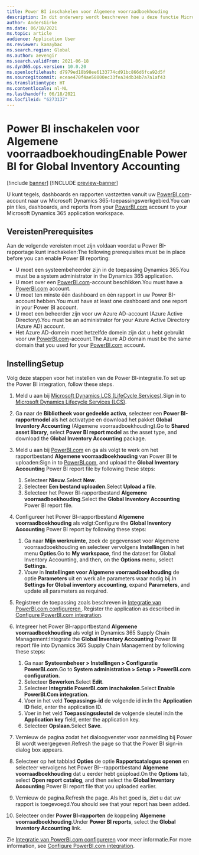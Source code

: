 ```yaml
---
title: Power BI inschakelen voor Algemene voorraadboekhouding
description: In dit onderwerp wordt beschreven hoe u deze functie Microsoft Power BIkunt inschakelen voor Algemene voorraadboekhouding.
author: AndersGirke
ms.date: 06/18/2021
ms.topic: article
audience: Application User
ms.reviewer: kamaybac
ms.search.region: Global
ms.author: aevengir
ms.search.validFrom: 2021-06-18
ms.dyn365.ops.version: 10.0.20
ms.openlocfilehash: d7979ed18b98ee6133774cd91bc866d6fca92d5f
ms.sourcegitcommit: eceae470f4ae58000ec33fea34db34b7a7a1af43
ms.translationtype: HT
ms.contentlocale: nl-NL
ms.lasthandoff: 06/18/2021
ms.locfileid: "6273137"
---
```

# <a name="enable-power-bi-for-global-inventory-accounting"></a><span data-ttu-id="69fbd-103">Power BI inschakelen voor Algemene voorraadboekhouding</span><span class="sxs-lookup"><span data-stu-id="69fbd-103">Enable Power BI for Global Inventory Accounting</span></span>

[!include [banner](../includes/banner.md)]
[!INCLUDE [preview-banner](../includes/preview-banner.md)]

<span data-ttu-id="69fbd-104">U kunt tegels, dashboards en rapporten vastzetten vanuit uw [PowerBI.com](https://powerbi.com/)-account naar uw Microsoft Dynamics 365-toepassingswerkgebied.</span><span class="sxs-lookup"><span data-stu-id="69fbd-104">You can pin tiles, dashboards, and reports from your [PowerBI.com](https://powerbi.com/) account to your Microsoft Dynamics 365 application workspace.</span></span>

## <a name="prerequisites"></a><span data-ttu-id="69fbd-105">Vereisten</span><span class="sxs-lookup"><span data-stu-id="69fbd-105">Prerequisites</span></span>

<span data-ttu-id="69fbd-106">Aan de volgende vereisten moet zijn voldaan voordat u Power BI-rapportage kunt inschakelen:</span><span class="sxs-lookup"><span data-stu-id="69fbd-106">The following prerequisites must be in place before you can enable Power BI reporting:</span></span>

- <span data-ttu-id="69fbd-107">U moet een systeembeheerder zijn in de toepassing Dynamics 365.</span><span class="sxs-lookup"><span data-stu-id="69fbd-107">You must be a system administrator in the Dynamics 365 application.</span></span>
- <span data-ttu-id="69fbd-108">U moet over een [PowerBI.com](https://powerbi.com/)-account beschikken.</span><span class="sxs-lookup"><span data-stu-id="69fbd-108">You must have a [PowerBI.com](https://powerbi.com/) account.</span></span>
- <span data-ttu-id="69fbd-109">U moet ten minste één dashboard en één rapport in uw Power BI-account hebben.</span><span class="sxs-lookup"><span data-stu-id="69fbd-109">You must have at least one dashboard and one report in your Power BI account.</span></span>
- <span data-ttu-id="69fbd-110">U moet een beheerder zijn voor uw Azure AD-account (Azure Active Directory).</span><span class="sxs-lookup"><span data-stu-id="69fbd-110">You must be an administrator for your Azure Active Directory (Azure AD) account.</span></span>
- <span data-ttu-id="69fbd-111">Het Azure AD-domein moet hetzelfde domein zijn dat u hebt gebruikt voor uw [PowerBI.com](https://powerbi.com/)-account.</span><span class="sxs-lookup"><span data-stu-id="69fbd-111">The Azure AD domain must be the same domain that you used for your [PowerBI.com](https://powerbi.com/) account.</span></span>

## <a name="setup"></a><span data-ttu-id="69fbd-112">Instelling</span><span class="sxs-lookup"><span data-stu-id="69fbd-112">Setup</span></span>

<span data-ttu-id="69fbd-113">Volg deze stappen voor het instellen van de Power BI-integratie.</span><span class="sxs-lookup"><span data-stu-id="69fbd-113">To set up the Power BI integration, follow these steps.</span></span>

1. <span data-ttu-id="69fbd-114">Meld u aan bij [Microsoft Dynamics LCS (LifeCycle Services)](https://lcs.dynamics.com/Logon/Index).</span><span class="sxs-lookup"><span data-stu-id="69fbd-114">Sign in to [Microsoft Dynamics Lifecycle Services (LCS)](https://lcs.dynamics.com/Logon/Index).</span></span>
1. <span data-ttu-id="69fbd-115">Ga naar de **Bibliotheek voor gedeelde activa**, selecteer een **Power BI-rapportmodel** als het activatype en download het pakket **Global Inventory Accounting** (Algemene voorraadboekhouding).</span><span class="sxs-lookup"><span data-stu-id="69fbd-115">Go to **Shared asset library**, select **Power BI report model** as the asset type, and download the **Global Inventory Accounting** package.</span></span> 
1. <span data-ttu-id="69fbd-116">Meld u aan bij [PowerBI.com](https://app.powerbi.com/) en ga als volgt te werk om het rapportbestand **Algemene voorraadboekhouding** van Power BI te uploaden:</span><span class="sxs-lookup"><span data-stu-id="69fbd-116">Sign in to [PowerBI.com](https://app.powerbi.com/), and upload the **Global Inventory Accounting** Power BI report file by following these steps:</span></span>

    1. <span data-ttu-id="69fbd-117">Selecteer **Nieuw**.</span><span class="sxs-lookup"><span data-stu-id="69fbd-117">Select **New**.</span></span>
    1. <span data-ttu-id="69fbd-118">Selecteer **Een bestand uploaden**.</span><span class="sxs-lookup"><span data-stu-id="69fbd-118">Select **Upload a file**.</span></span>
    1. <span data-ttu-id="69fbd-119">Selecteer het Power BI-rapportbestand **Algemene voorraadboekhouding**.</span><span class="sxs-lookup"><span data-stu-id="69fbd-119">Select the **Global Inventory Accounting** Power BI report file.</span></span>

1. <span data-ttu-id="69fbd-120">Configureer het Power BI-rapportbestand **Algemene voorraadboekhouding** als volgt:</span><span class="sxs-lookup"><span data-stu-id="69fbd-120">Configure the **Global Inventory Accounting** Power BI report by following these steps:</span></span>

    1. <span data-ttu-id="69fbd-121">Ga naar **Mijn werkruimte**, zoek de gegevensset voor Algemene voorraadboekhouding en selecteer vervolgens **Instellingen** in het menu **Opties**.</span><span class="sxs-lookup"><span data-stu-id="69fbd-121">Go to **My workspace**, find the dataset for Global Inventory Accounting, and then, on the **Options** menu, select **Settings**.</span></span>
    1. <span data-ttu-id="69fbd-122">Vouw in **Instellingen voor Algemene voorraadboekhouding** de optie **Parameters** uit en werk alle parameters waar nodig bij.</span><span class="sxs-lookup"><span data-stu-id="69fbd-122">In **Settings for Global inventory accounting**, expand **Parameters**, and update all parameters as required.</span></span>

1. <span data-ttu-id="69fbd-123">Registreer de toepassing zoals beschreven in [Integratie van PowerBI.com configureren ](../../fin-ops-core/dev-itpro/analytics/configure-power-bi-integration.md#registration-process).</span><span class="sxs-lookup"><span data-stu-id="69fbd-123">Register the application as described in [Configure PowerBI.com integration](../../fin-ops-core/dev-itpro/analytics/configure-power-bi-integration.md#registration-process).</span></span>
1. <span data-ttu-id="69fbd-124">Integreer het Power BI-rapportbestand **Algemene voorraadboekhouding** als volgt in Dynamics 365 Supply Chain Management:</span><span class="sxs-lookup"><span data-stu-id="69fbd-124">Integrate the **Global Inventory Accounting** Power BI report file into Dynamics 365 Supply Chain Management by following these steps:</span></span>

    1. <span data-ttu-id="69fbd-125">Ga naar **Systeembeheer \> Instellingen \> Configuratie PowerBI.com**.</span><span class="sxs-lookup"><span data-stu-id="69fbd-125">Go to **System administration \> Setup \> PowerBI.com configuration**.</span></span>
    1. <span data-ttu-id="69fbd-126">Selecteer **Bewerken**.</span><span class="sxs-lookup"><span data-stu-id="69fbd-126">Select **Edit**.</span></span>
    1. <span data-ttu-id="69fbd-127">Selecteer **Integratie PowerBI.com inschakelen**.</span><span class="sxs-lookup"><span data-stu-id="69fbd-127">Select **Enable PowerBI.Com integration**.</span></span>
    1. <span data-ttu-id="69fbd-128">Voer in het veld **Toepassings-id** de volgende id in:</span><span class="sxs-lookup"><span data-stu-id="69fbd-128">In the **Application ID** field, enter the application ID.</span></span>
    1. <span data-ttu-id="69fbd-129">Voer in het veld **Toepassingssleutel** de volgende sleutel in:</span><span class="sxs-lookup"><span data-stu-id="69fbd-129">In the **Application key** field, enter the application key.</span></span>
    1. <span data-ttu-id="69fbd-130">Selecteer **Opslaan**.</span><span class="sxs-lookup"><span data-stu-id="69fbd-130">Select **Save**.</span></span>

1. <span data-ttu-id="69fbd-131">Vernieuw de pagina zodat het dialoogvenster voor aanmelding bij Power BI wordt weergegeven.</span><span class="sxs-lookup"><span data-stu-id="69fbd-131">Refresh the page so that the Power BI sign-in dialog box appears.</span></span>
1. <span data-ttu-id="69fbd-132">Selecteer op het tabblad **Opties** de optie **Rapportcatalogus openen** en selecteer vervolgens het Power BI--rapportbestand **Algemene voorraadboekhouding** dat u eerder hebt geüpload.</span><span class="sxs-lookup"><span data-stu-id="69fbd-132">On the **Options** tab, select **Open report catalog**, and then select the **Global Inventory Accounting** Power BI report file that you uploaded earlier.</span></span>
1. <span data-ttu-id="69fbd-133">Vernieuw de pagina.</span><span class="sxs-lookup"><span data-stu-id="69fbd-133">Refresh the page.</span></span> <span data-ttu-id="69fbd-134">Als het goed is, ziet u dat uw rapport is toegevoegd.</span><span class="sxs-lookup"><span data-stu-id="69fbd-134">You should see that your report has been added.</span></span>
1. <span data-ttu-id="69fbd-135">Selecteer onder **Power BI-rapporten** de koppeling **Algemene voorraadboekhouding**.</span><span class="sxs-lookup"><span data-stu-id="69fbd-135">Under **Power BI reports**, select the **Global Inventory Accounting** link.</span></span>

<span data-ttu-id="69fbd-136">Zie [Integratie van PowerBI.com configureren](../../fin-ops-core/dev-itpro/analytics/configure-power-bi-integration.md) voor meer informatie.</span><span class="sxs-lookup"><span data-stu-id="69fbd-136">For more information, see [Configure PowerBI.com integration](../../fin-ops-core/dev-itpro/analytics/configure-power-bi-integration.md).</span></span>
